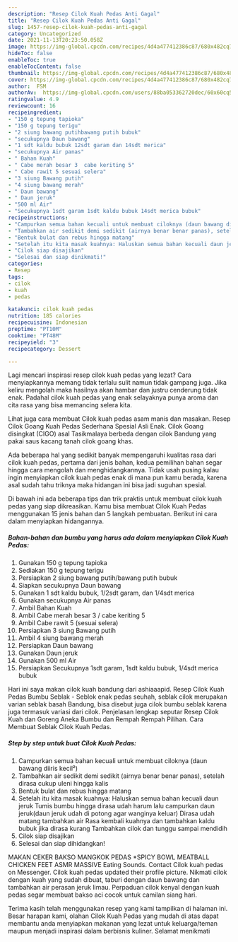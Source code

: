 ```yaml
---
description: "Resep Cilok Kuah Pedas Anti Gagal"
title: "Resep Cilok Kuah Pedas Anti Gagal"
slug: 1457-resep-cilok-kuah-pedas-anti-gagal
category: Uncategorized
date: 2021-11-13T20:23:50.058Z
image: https://img-global.cpcdn.com/recipes/4d4a477412386c87/680x482cq70/cilok-kuah-pedas-foto-resep-utama.jpg
hideToc: false
enableToc: true
enableTocContent: false
thumbnail: https://img-global.cpcdn.com/recipes/4d4a477412386c87/680x482cq70/cilok-kuah-pedas-foto-resep-utama.jpg
cover: https://img-global.cpcdn.com/recipes/4d4a477412386c87/680x482cq70/cilok-kuah-pedas-foto-resep-utama.jpg
author:  FSM
authorAv:  https://img-global.cpcdn.com/users/88ba053362720dec/60x60cq50/avatar.jpg
ratingvalue: 4.9
reviewcount: 16
recipeingredient:
- "150 g tepung tapioka"
- "150 g tepung terigu"
- "2 siung bawang putihbawang putih bubuk"
- "secukupnya Daun bawang"
- "1 sdt kaldu bubuk 12sdt garam dan 14sdt merica"
- "secukupnya Air panas"
- " Bahan Kuah"
- " Cabe merah besar 3  cabe keriting 5"
- " Cabe rawit 5 sesuai selera"
- "3 siung Bawang putih"
- "4 siung bawang merah"
- " Daun bawang"
- " Daun jeruk"
- "500 ml Air"
- "Secukupnya 1sdt garam 1sdt kaldu bubuk 14sdt merica bubuk"
recipeinstructions:
- "Campurkan semua bahan kecuali untuk membuat ciloknya (daun bawang diiris kecil²)"
- "Tambahkan air sedikit demi sedikit (airnya benar benar panas), setelah dirasa cukup uleni hingga kalis"
- "Bentuk bulat dan rebus hingga matang"
- "Setelah itu kita masak kuahnya: Haluskan semua bahan kecuali daun jeruk  Tumis bumbu hingga dirasa udah harum lalu campurkan daun jeruk(daun jeruk udah di potong agar wanginya keluar)  Dirasa udah matang tambahkan air   Rasa kembali kuahnya dan tambahkan kaldu bubuk jika dirasa kurang  Tambahkan cilok dan tunggu sampai mendidih"
- "Cilok siap disajikan"
- "Selesai dan siap dinikmati!"
categories:
- Resep
tags:
- cilok
- kuah
- pedas

katakunci: cilok kuah pedas 
nutrition: 185 calories
recipecuisine: Indonesian
preptime: "PT10M"
cooktime: "PT48M"
recipeyield: "3"
recipecategory: Dessert

---
```



Lagi mencari inspirasi resep cilok kuah pedas yang lezat? Cara menyiapkannya memang tidak terlalu sulit namun tidak gampang juga. Jika keliru mengolah maka hasilnya akan hambar dan justru cenderung tidak enak. Padahal cilok kuah pedas yang enak selayaknya punya aroma dan cita rasa yang bisa memancing selera kita.


Lihat juga cara membuat Cilok kuah pedas asam manis dan masakan. Resep Cilok Goang Kuah Pedas Sederhana Spesial Asli Enak. Cilok Goang disingkat (CIGO) asal Tasikmalaya berbeda dengan cilok Bandung yang pakai saus kacang tanah cilok goang khas.

Ada beberapa hal yang sedikit banyak mempengaruhi kualitas rasa dari cilok kuah pedas, pertama dari jenis bahan, kedua pemilihan bahan segar hingga cara mengolah dan menghidangkannya. Tidak usah pusing kalau ingin menyiapkan cilok kuah pedas enak di mana pun kamu berada, karena asal sudah tahu triknya maka hidangan ini bisa jadi suguhan spesial.


Di bawah ini ada beberapa tips dan trik praktis untuk membuat cilok kuah pedas yang siap dikreasikan. Kamu bisa membuat Cilok Kuah Pedas menggunakan 15 jenis bahan dan 5 langkah pembuatan. Berikut ini cara dalam menyiapkan hidangannya.

<!--inarticleads1-->

##### Bahan-bahan dan bumbu yang harus ada dalam menyiapkan Cilok Kuah Pedas:

1. Gunakan 150 g tepung tapioka
1. Sediakan 150 g tepung terigu
1. Persiapkan 2 siung bawang putih/bawang putih bubuk
1. Siapkan secukupnya Daun bawang
1. Gunakan 1 sdt kaldu bubuk, 1/2sdt garam, dan 1/4sdt merica
1. Gunakan secukupnya Air panas
1. Ambil  Bahan Kuah
1. Ambil  Cabe merah besar 3 / cabe keriting 5
1. Ambil  Cabe rawit 5 (sesuai selera)
1. Persiapkan 3 siung Bawang putih
1. Ambil 4 siung bawang merah
1. Persiapkan  Daun bawang
1. Gunakan  Daun jeruk
1. Gunakan 500 ml Air
1. Persiapkan Secukupnya 1sdt garam, 1sdt kaldu bubuk, 1/4sdt merica bubuk


Hari ini saya makan cilok kuah bandung dari ashiaaapid. Resep Cilok Kuah Pedas Bumbu Seblak - Seblok enak pedas seuhah, seblak cilok merupakan varian seblak basah Bandung, bisa disebut juga cilok bumbu seblak karena juga termasuk variasi dari cilok. Penjelasan lengkap seputar Resep Cilok Kuah dan Goreng Aneka Bumbu dan Rempah Rempah Pilihan. Cara Membuat Seblak Cilok Kuah Pedas. 

<!--inarticleads2-->

##### Step by step untuk buat Cilok Kuah Pedas:

1. Campurkan semua bahan kecuali untuk membuat ciloknya (daun bawang diiris kecil²)
1. Tambahkan air sedikit demi sedikit (airnya benar benar panas), setelah dirasa cukup uleni hingga kalis
1. Bentuk bulat dan rebus hingga matang
1. Setelah itu kita masak kuahnya: Haluskan semua bahan kecuali daun jeruk  Tumis bumbu hingga dirasa udah harum lalu campurkan daun jeruk(daun jeruk udah di potong agar wanginya keluar)  Dirasa udah matang tambahkan air   Rasa kembali kuahnya dan tambahkan kaldu bubuk jika dirasa kurang  Tambahkan cilok dan tunggu sampai mendidih
1. Cilok siap disajikan
1. Selesai dan siap dihidangkan!

MAKAN CEKER BAKSO MANGKOK PEDAS *SPICY BOWL MEATBALL CHICKEN FEET ASMR MASSIVE Eating Sounds. Contact Cilok kuah pedas on Messenger. Cilok kuah pedas updated their profile picture. Nikmati cilok dengan kuah yang sudah dibuat, taburi dengan daun bawang dan tambahkan air perasan jeruk limau. Perpaduan cilok kenyal dengan kuah pedas segar membuat bakso aci cocok untuk camilan siang hari. 

Terima kasih telah menggunakan resep yang kami tampilkan di halaman ini. Besar harapan kami, olahan Cilok Kuah Pedas yang mudah di atas dapat membantu anda menyiapkan makanan yang lezat untuk keluarga/teman maupun menjadi inspirasi dalam berbisnis kuliner. Selamat menikmati

